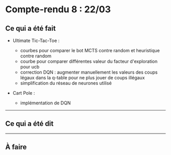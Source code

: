 # Compte-rendu 8 : 22/03

## Ce qui a été fait

- Ultimate Tic-Tac-Toe :
    - courbes pour comparer le bot MCTS contre random et heuristique contre random
    - courbe pour comparer différentes valeur du facteur d'exploration pour ucb
    - correction DQN : augmenter manuellement les valeurs des coups légaux dans la q-table pour ne plus jouer de coups illégaux
    - simplification du réseau de neurones utilisé

- Cart Pole :
    - implémentation de DQN
---

## Ce qui a été dit


---

## À faire

